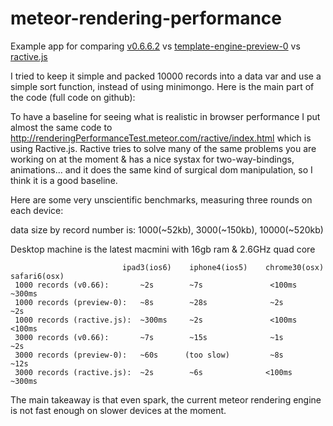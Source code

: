 meteor-rendering-performance
============================

Example app for comparing [v0.6.6.2](http://renderingPerformanceTest.meteor.com/) vs [template-engine-preview-0](http://renderingperformancetestnewmeteorui.meteor.com/) vs [ractive.js](http://renderingPerformanceTest.meteor.com/ractive/index.html)


I tried to keep it simple and packed 10000 records into a data var and use a simple sort function, instead of using minimongo. Here is the main part of the code (full code on github):

To have a baseline for seeing what is realistic in browser performance I put almost the same code to http://renderingPerformanceTest.meteor.com/ractive/index.html which is using Ractive.js. Ractive tries to solve many of the same problems you are working on at the moment & has a nice systax for two-way-bindings, animations... and it does the same kind of surgical dom manipulation, so I think it is a good baseline.

Here are some very unscientific benchmarks, measuring three rounds on each device:

data size by record number is: 1000(~52kb), 3000(~150kb), 10000(~520kb)

Desktop machine is the latest macmini with 16gb ram & 2.6GHz quad core

                             ipad3(ios6)    iphone4(ios5)    chrome30(osx)    safari6(osx)
     1000 records (v0.66):       ~2s        ~7s               <100ms             ~300ms
     1000 records (preview-0):   ~8s        ~28s              ~2s                ~2s
     1000 records (ractive.js):  ~300ms     ~2s               <100ms             <100ms
     3000 records (v0.66):       ~7s        ~15s              ~1s                ~2s
     3000 records (preview-0):   ~60s      (too slow)         ~8s                ~12s
     3000 records (ractive.js):  ~2s        ~6s              <100ms              ~300ms

The main takeaway is that even spark, the current meteor rendering engine is not fast enough on slower devices at the moment. 



